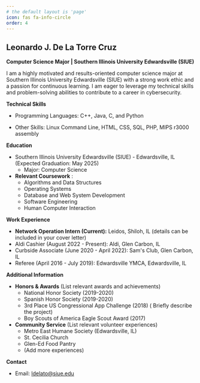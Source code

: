 ```yaml
---
# the default layout is 'page'
icon: fas fa-info-circle
order: 4
---
```


<!-- > Add Markdown syntax content to file `_tabs/about.md`{: .filepath } and it will show up on this page.
{: .prompt-tip } -->

## Leonardo J. De La Torre Cruz

**Computer Science Major | Southern Illinois University Edwardsville (SIUE)**

I am a highly motivated and results-oriented computer science major at Southern Illinois University Edwardsville (SIUE) with a strong work ethic and a passion for continuous learning. I am eager to leverage my technical skills and problem-solving abilities to contribute to a career in cybersecurity.

**Technical Skills**

* Programming Languages: C++, Java, C, and Python
<!-- * Frameworks/Libraries: (List any frameworks or libraries you are familiar with) -->
* Other Skills: Linux Command Line, HTML, CSS, SQL, PHP, MIPS r3000 assembly 

**Education**

* Southern Illinois University Edwardsville (SIUE) - Edwardsville, IL (Expected Graduation: May 2025)
    * Major: Computer Science
* **Relevant Coursework** :
    * Algorithms and Data Structures
    * Operating Systems
    * Database and Web System Development
    * Software Engineering
    * Human Computer Interaction 

**Work Experience**

* **Network Operation Intern (Current):** Leidos, Shiloh, IL (details can be included in your cover letter)
* Aldi Cashier (August 2022 - Present): Aldi, Glen Carbon, IL 
* Curbside Associate (June 2020 - April 2022): Sam's Club, Glen Carbon, IL 
* Referee (April 2016 - July 2019): Edwardsville YMCA, Edwardsville, IL

**Additional Information**

* **Honors & Awards** (List relevant awards and achievements)
    * National Honor Society (2019-2020)
    * Spanish Honor Society (2019-2020)
    * 3rd Place US Congressional App Challenge (2018) ( Briefly describe the project)
    * Boy Scouts of America Eagle Scout Award (2017)
* **Community Service** (List relevant volunteer experiences)
    * Metro East Humane Society (Edwardsville, IL)
    * St. Cecilia Church
    * Glen-Ed Food Pantry
    * (Add more experiences)

**Contact**

* Email: ldelato@siue.edu
